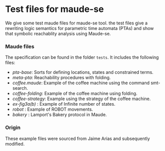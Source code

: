 # Test files for maude-se

We give some test maude files for maude-se tool.
the test files give a rewriting logic semantics for parametric time automata (PTAs)
and show that symbolic reachablity analysis using Maude-se.  


### Maude files

The specification can be found in the folder `tests`. It includes the following files:

- _pta-base_: Sorts for defining locations, states and constrained terms.
- _meta-pta_: Reachability procedures with folding.
- _coffee.maude_: Example of the coffee machine using the command smt-search.
- _coffee-folding_: Example of the coffee machine using folding.
- _coffee-strategy_: Example using the strategy of the coffee machine.
- _ex-fig3a(b)_ : Example of Infinite number of states.
- _robot_ : Example of ROBOT movements.
- _bakery_ : Lamport's Bakery protocol in Maude.


### Origin

These example files were sourced from Jaime Arias and subsequently modified.